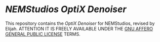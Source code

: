 # *NEMStudios OptiX Denoiser*

This repository contains the *OptiX Denoiser* for NEMStudios, revised by Elijah. ATTENTION IT IS FREELY AVAILABLE UNDER THE [GNU AFFERO GENERAL PUBLIC LICENSE](https://opensource.org/licenses/agpl-v3.html) TERMS.

